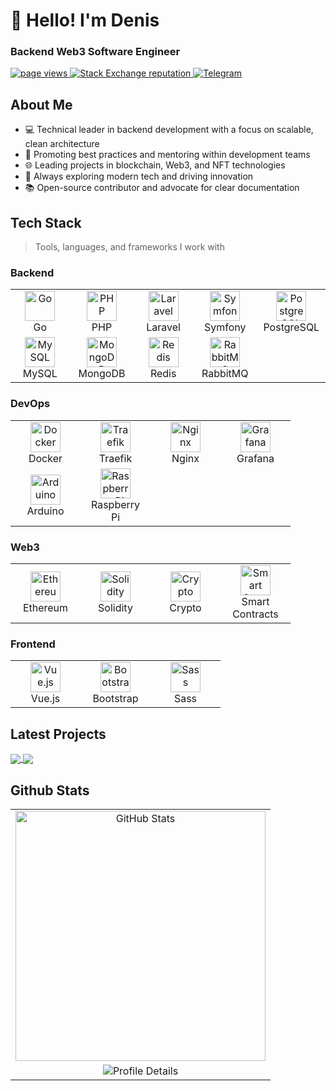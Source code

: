 # <div align="left">👋 Hello! I'm Denis</div>

<div align="left">
<h3>Backend Web3 Software Engineer</h3>
</div>

<p align="left">
  <a href="https://github.com/dionisvl">
    <img src="https://komarev.com/ghpvc/?username=dionisvl" alt="page views" />
  </a>
  <a href="https://stackoverflow.com/users/9833222">
    <img alt="Stack Exchange reputation" src="https://img.shields.io/stackexchange/stackoverflow/r/9833222?color=orange&label=reputation&logo=stackoverflow">
  </a>
  <a href="https://t.me/apilove">
    <img src="https://img.shields.io/badge/Telegram-2CA5E0?style=flat&logo=telegram&logoColor=white" alt="Telegram" />
  </a>
</p>

##  About Me
- 💻 Technical leader in backend development with a focus on scalable, clean architecture
- 🧠 Promoting best practices and mentoring within development teams
- 🌐 Leading projects in blockchain, Web3, and NFT technologies
- 🚀 Always exploring modern tech and driving innovation
- 📚 Open-source contributor and advocate for clear documentation


## Tech Stack

> Tools, languages, and frameworks I work with

<h3>Backend</h3>
<table>
  <tr>
    <td align="center" width="96">
      <img src="https://profilinator.rishav.dev/skills-assets/go-original.svg" width="48" height="48" alt="Go" />
      <br>Go
    </td>
    <td align="center" width="96">
      <img src="https://profilinator.rishav.dev/skills-assets/php-original.svg" width="48" height="48" alt="PHP" />
      <br>PHP
    </td>
    <td align="center" width="96">
      <img src="https://profilinator.rishav.dev/skills-assets/laravel-plain-wordmark.svg" width="48" height="48" alt="Laravel" />
      <br>Laravel
    </td>
    <td align="center" width="96">
      <img src="https://symfony.com/logos/symfony_black_03.svg" width="48" height="48" alt="Symfony" />
      <br>Symfony
    </td>
    <td align="center" width="96">
      <img src="https://profilinator.rishav.dev/skills-assets/postgresql-original-wordmark.svg" width="48" height="48" alt="PostgreSQL" />
      <br>PostgreSQL
    </td>
  </tr>
  <tr>
    <td align="center" width="96">
      <img src="https://profilinator.rishav.dev/skills-assets/mysql-original-wordmark.svg" width="48" height="48" alt="MySQL" />
      <br>MySQL
    </td>
    <td align="center" width="96">
      <img src="https://profilinator.rishav.dev/skills-assets/mongodb-original-wordmark.svg" width="48" height="48" alt="MongoDB" />
      <br>MongoDB
    </td>
    <td align="center" width="96">
      <img src="https://profilinator.rishav.dev/skills-assets/redis-original-wordmark.svg" width="48" height="48" alt="Redis" />
      <br>Redis
    </td>
    <td align="center" width="96">
      <img src="https://cdn.worldvectorlogo.com/logos/rabbitmq.svg" width="48" height="48" alt="RabbitMQ" />
      <br>RabbitMQ
    </td>

  </tr>
</table>

<h3>DevOps</h3>
<table>
  <tr>
    <td align="center" width="96">
      <img src="https://profilinator.rishav.dev/skills-assets/docker-original-wordmark.svg" width="48" height="48" alt="Docker" />
      <br>Docker
    </td>
    <td align="center" width="96">
      <img src="https://doc.traefik.io/traefik/assets/img/traefik.logo.png" width="48" height="48" alt="Traefik" />
      <br>Traefik
    </td>
    <td align="center" width="96">
      <img src="https://profilinator.rishav.dev/skills-assets/nginx-original.svg" width="48" height="48" alt="Nginx" />
      <br>Nginx
    </td>
    <td align="center" width="96">
      <img src="https://profilinator.rishav.dev/skills-assets/grafana.png" width="48" height="48" alt="Grafana" />
      <br>Grafana
    </td>
  </tr>
  <tr>
    <td align="center" width="96">
      <img src="https://profilinator.rishav.dev/skills-assets/arduino.png" width="48" height="48" alt="Arduino" />
      <br>Arduino
    </td>
    <td align="center" width="96">
      <img src="https://profilinator.rishav.dev/skills-assets/raspberrypi.png" width="48" height="48" alt="Raspberry Pi" />
      <br>Raspberry Pi
    </td>
  </tr>
</table>

<h3>Web3</h3>
<table>
  <tr>
    <td align="center" width="96">
      <img src="https://raw.githubusercontent.com/danielcranney/readme-generator/main/public/icons/skills/ethereum-colored.svg" width="48" height="48" alt="Ethereum" />
      <br>Ethereum
    </td>
    <td align="center" width="96">
      <img src="https://raw.githubusercontent.com/danielcranney/readme-generator/main/public/icons/skills/solidity-colored.svg" width="48" height="48" alt="Solidity" />
      <br>Solidity
    </td>
    <td align="center" width="96">
      <img src="https://cryptologos.cc/logos/bitcoin-btc-logo.svg" width="48" height="48" alt="Crypto" />
      <br>Crypto
    </td>
    <td align="center" width="96">
      <img src="https://cryptologos.cc/logos/ethereum-eth-logo.svg" width="48" height="48" alt="Smart Contracts" />
      <br>Smart Contracts
    </td>

  </tr>

</table>

<h3>Frontend</h3>
<table>
  <tr>
    <td align="center" width="96">
      <img src="https://profilinator.rishav.dev/skills-assets/vuejs-original-wordmark.svg" width="48" height="48" alt="Vue.js" />
      <br>Vue.js
    </td>
    <td align="center" width="96">
      <img src="https://profilinator.rishav.dev/skills-assets/bootstrap-plain.svg" width="48" height="48" alt="Bootstrap" />
      <br>Bootstrap
    </td>
    <td align="center" width="96">
      <img src="https://profilinator.rishav.dev/skills-assets/sass-original.svg" width="48" height="48" alt="Sass" />
      <br>Sass
    </td>
  </tr>
</table>

## Latest Projects

<a href="https://github.com/dionisvl/my.web3.auth">
  <img align="center" src="https://github-readme-stats.vercel.app/api/pin/?username=dionisvl&repo=my.web3.auth&theme=tokyonight" />
</a>
<a href="https://github.com/dionisvl/tg-message-forwarder">
  <img align="center" src="https://github-readme-stats.vercel.app/api/pin/?username=dionisvl&repo=tg-message-forwarder&theme=tokyonight" />
</a>

## Github Stats

<table align="center" border="0" cellpadding="0" cellspacing="0" style="border:none; border-collapse:collapse;">
  <tr>
    <td align="center" style="border:none;">
      <a href="https://github.com/dionisvl">
        <img src="https://github-readme-stats.vercel.app/api?username=dionisvl&show_icons=true&theme=tokyonight" alt="GitHub Stats" width="400" />
      </a>
    </td>
  </tr>
  <tr>
    <td align="center" style="border:none;">
      <img src="https://github-profile-summary-cards.vercel.app/api/cards/profile-details?username=dionisvl&theme=github_dark" alt="Profile Details" />
    </td>
  </tr>
</table>
